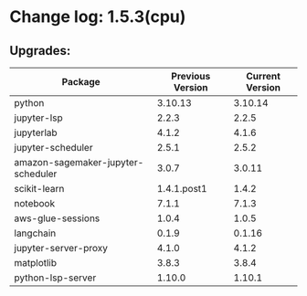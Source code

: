 # Change log: 1.5.3(cpu)

## Upgrades: 

Package | Previous Version | Current Version
---|---|---
python|3.10.13|3.10.14
jupyter-lsp|2.2.3|2.2.5
jupyterlab|4.1.2|4.1.6
jupyter-scheduler|2.5.1|2.5.2
amazon-sagemaker-jupyter-scheduler|3.0.7|3.0.11
scikit-learn|1.4.1.post1|1.4.2
notebook|7.1.1|7.1.3
aws-glue-sessions|1.0.4|1.0.5
langchain|0.1.9|0.1.16
jupyter-server-proxy|4.1.0|4.1.2
matplotlib|3.8.3|3.8.4
python-lsp-server|1.10.0|1.10.1
